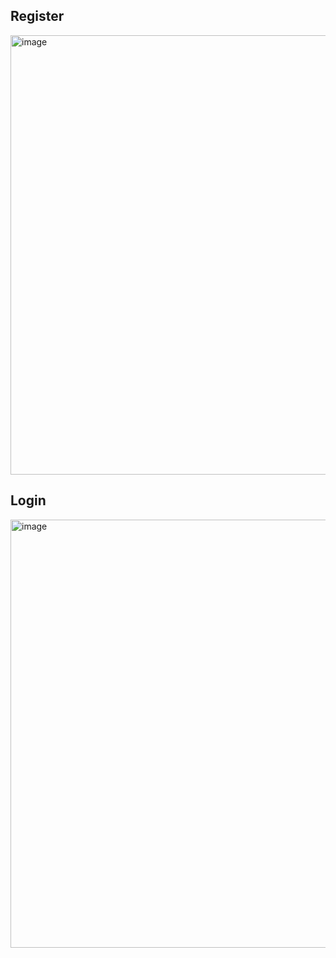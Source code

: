 
## Register 
<img width="1478" height="703" alt="image" src="https://github.com/user-attachments/assets/1df41024-0871-4449-bfb1-40308e3f44d1" />


## Login
<img width="1481" height="685" alt="image" src="https://github.com/user-attachments/assets/bb9367e7-dbad-4e15-8881-c40ba6cbb2bf" />
